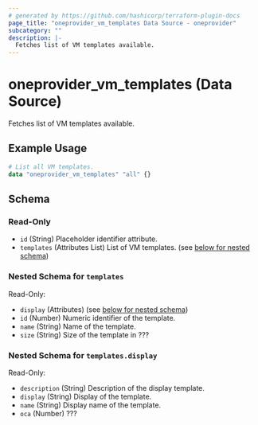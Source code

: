 ```yaml
---
# generated by https://github.com/hashicorp/terraform-plugin-docs
page_title: "oneprovider_vm_templates Data Source - oneprovider"
subcategory: ""
description: |-
  Fetches list of VM templates available.
---
```


# oneprovider_vm_templates (Data Source)

Fetches list of VM templates available.

## Example Usage

```terraform
# List all VM templates.
data "oneprovider_vm_templates" "all" {}
```

<!-- schema generated by tfplugindocs -->
## Schema

### Read-Only

- `id` (String) Placeholder identifier attribute.
- `templates` (Attributes List) List of VM templates. (see [below for nested schema](#nestedatt--templates))

<a id="nestedatt--templates"></a>
### Nested Schema for `templates`

Read-Only:

- `display` (Attributes) (see [below for nested schema](#nestedatt--templates--display))
- `id` (Number) Numeric identifier of the template.
- `name` (String) Name of the template.
- `size` (String) Size of the template in ???

<a id="nestedatt--templates--display"></a>
### Nested Schema for `templates.display`

Read-Only:

- `description` (String) Description of the display template.
- `display` (String) Display of the template.
- `name` (String) Display name of the template.
- `oca` (Number) ???
